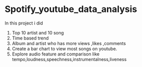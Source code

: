 # Spotify_youtube_data_analysis
In this project i did 
1. Top 10 artist and 10 song
2. Time based trend
3. Album and artist who has more views ,likes ,comments 
4. Create a bar chart to view most songs on youtube.
5. Explore audio feature and comparison like tempo,loudness,speechness,instrumentalness,liveness
